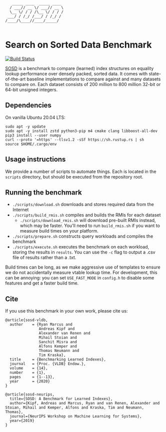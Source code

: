 ```
   _____ ____  _____ ____ 
  / ___// __ \/ ___// __ \
  \__ \/ / / /\__ \/ / / /
 ___/ / /_/ /___/ / /_/ / 
/____/\____//____/_____/  
                          
```

Search on Sorted Data Benchmark
====

[![Build Status](https://drone.rm.cab/api/badges/learnedsystems/SOSD/status.svg)](https://drone.rm.cab/learnedsystems/SOSD)

[SOSD](https://learned.systems/papers/sosd.pdf) is a benchmark to compare (learned) index structures on equality lookup performance over densely packed, sorted data.
It comes with state-of-the-art baseline implementations to compare against and many datasets to compare on.
Each dataset consists of 200 million to 800 million 32-bit or 64-bit unsigned integers.

## Dependencies

On vanilla Ubuntu 20.04 LTS:
```
sudo apt -y update
sudo apt -y install zstd python3-pip m4 cmake clang libboost-all-dev
pip3 install --user numpy
curl --proto '=https' --tlsv1.2 -sSf https://sh.rustup.rs | sh
source $HOME/.cargo/env
```

## Usage instructions

We provide a number of scripts to automate things. Each is located in the `scripts` directory, but should be executed from the repository root.

## Running the benchmark

* `./scripts/download.sh` downloads and stores required data from the Internet
* `./scripts/build_rmis.sh` compiles and builds the RMIs for each dataset
  * `./scripts/download_rmis.sh` will download pre-built RMIs instead, which may be faster. You'll need to run `build_rmis.sh` if you want to measure build times on your platform.
* `./scripts/prepare.sh` constructs query workloads and compiles the benchmark
* `./scripts/execute.sh` executes the benchmark on each workload, storing the results in `results`. You can use the `-c` flag to output a .csv file of results rather than a .txt.

Build times can be long, as we make aggressive use of templates to ensure we do not accidentally measure vtable lookup time. For development, this can be annoying: you can set `USE_FAST_MODE` in `config.h` to disable some features and get a faster build time.

## Cite

If you use this benchmark in your own work, please cite us:

```
@article{sosd-vldb,
  author    = {Ryan Marcus and
               Andreas Kipf and
               Alexander van Renen and
               Mihail Stoian and
               Sanchit Misra and
               Alfons Kemper and
               Thomas Neumann and
               Tim Kraska},
  title     = {Benchmarking Learned Indexes},
  journal   = {Proc. {VLDB} Endow.},
  volume    = {14},
  number    = {1},
  pages     = {1--13},
  year      = {2020}
}

@article{sosd-neurips,
  title={SOSD: A Benchmark for Learned Indexes},
  author={Kipf, Andreas and Marcus, Ryan and van Renen, Alexander and Stoian, Mihail and Kemper, Alfons and Kraska, Tim and Neumann, Thomas},
  journal={NeurIPS Workshop on Machine Learning for Systems},
  year={2019}
}
```
